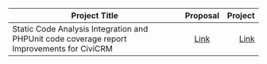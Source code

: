 | Project Title      |  Proposal          | Project  |
| ------------- |:-------------:| -----:|
| Static Code Analysis Integration and PHPUnit code coverage report Improvements for CiviCRM   | [Link](https://docs.google.com/document/d/13z7YOKkKic_V5r8e5v4PpFM0FZ3WwDEJ470aweFLgMk/edit?usp=sharing) | [Link](https://summerofcode.withgoogle.com/archive/2019/projects/6004390752681984/) |
